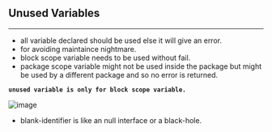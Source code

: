 ## Unused Variables
-------------------

- all variable declared should be used else it will give an error.
- for avoiding maintaince nightmare.
- block scope variable needs to be used without fail.
- package scope variable might not be used inside the package but might be used by a different package and so no error is returned.

**`unused variable is only for block scope variable.`**

![image](https://user-images.githubusercontent.com/28204484/89118312-64e9a880-d4c2-11ea-81bf-f7c353548e7c.png)

- blank-identifier is like an null interface or a black-hole.